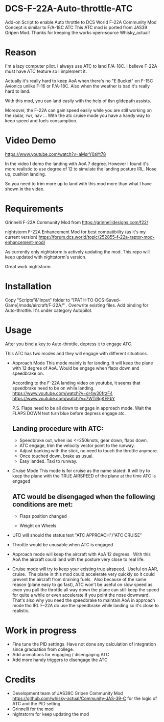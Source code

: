 # DCS-F-22A-Auto-throttle-ATC
Add-on Script to enable Auto throttle to DCS World F-22A Community Mod
Concept is similar to F/A-18C ATC 
This ATC mod is ported from JAS39 Gripen Mod.  Thanks for keeping the works open-source Whisky_actual!

# Reason

I'm a lazy computer pilot.  I always use ATC to land F/A-18C.  I believe F-22A must have ATC feature so I implement it.

Actually it's really hard to keep AoA when there's no "E Bucket" on F-15C Avionics unlike F-16 or F/A-18C.  Also when the weather is bad it's really hard to land.

With this mod, you can land easily with the help of ilsn glidepath assists.

Moreover, the F-22A can gain speed easily while you are still working on the radar, rwr, nav ... With the atc cruise mode you have a handy way to keep speed and fuels consumption. 

# Video Demo

https://www.youtube.com/watch?v=aMsrY0aYt78

In the video I demo the landing with AoA 7 degree.  However I found it's more realistic to use degree of 12 to simulate the landing posture IRL. Nose up, cushion landing.

So you need to trim more up to land with this mod more than what I have shown in the video.
 

# Requirements
Grinnelli F-22A Community Mod from https://grinnellidesigns.com/f22/

nightstorm F-22A Enhancement Mod for best compatibiilty (as it's my current version) https://forum.dcs.world/topic/252855-f-22a-raptor-mod-enhancement-mod/

As currently only nightstorm is actively updating the mod.  This repo will keep updated with nightstorm's version.

Great work nightstorm.


# Installation
Copy "Scripts"&"Input" folder to "[PATH-TO-DCS-Saved-Game]/mods/aircraft/F-22A/" .  Overwrite existing files.
Add binding for Auto-throttle. It's under category Autopilot.

# Usage
After you bind a key to Auto-throttle, depress it to engage ATC.

This ATC has two modes and they will engage with different situations.

- Approach Mode
    This mode mainly is for landing. It will keep the plane with 12 degree of AoA.
    Would be engage when flaps down and speedbrake on.

    According to the F-22A landing video on youtube, it seems that speedbrake need to be on while landing.
    https://www.youtube.com/watch?v=or4w30frzF4
    https://www.youtube.com/watch?v=7WTiRgKEFbY

    P.S. Flaps need to be all down to engage in approach mode.  Wait the FLAPS DOWN text turn blue before depress engage atc.
    
    ## Landing procedure with ATC: 
    - Speedbrake out, when ias <=250knots, gear down, flaps down.
    - ATC engage, trim the velocity vector point to the runway.
    - Adjust banking with the stick, no need to touch the throttle anymore.
    - Once touched down, brake as usual.
    - Easy landed. Taxi to runway.

- Cruise Mode
    This mode is for cruise as the name stated. It will try to keep the plane with the TRUE AIRSPEED of the plane at the time ATC is engaged

   ## ATC would be disengaged when the following conditions are met:

    - Flaps position changed

    - Weight on Wheels

- UFD will should the status text "ATC APPROACH"/"ATC CRUISE"

- Throttle would be unusable when ATC is engaged


- Approach mode will keep the aircraft with AoA 12 degrees.  With this AoA the aircraft could land with the posture very close to real life.

- Cruise mode will try to keep your existing true airspeed.  Useful on AAR, cruise.  The plane in this mod could accelerate very quickly so it could prevent the aircraft from draining fuels.  Also because of the same reason (plane easy to go fast), ATC won't be useful on slow speed as even you pull the throttle all way down the plane can still keep the speed for quite a while or even accelerate if you point the nose downward.  That's also why you need the speedbrake to maintain AoA in approach mode tho IRL F-22A do use the speedbrake while landing so it's close to realistic. 

# Work in progress
- Fine tune the PID settings.  Have not done any calculation of integration since graduation from college.
- Add animations for engaging / disengaging ATC
- Add more handy triggers to disengage the ATC

# Credits
- Development team of JAS39C Gripen Community Mod https://github.com/whisky-actual/Community-JAS-39-C for the logic of ATC and the PID setting
- Grinnelli for the mod
- nightstorm for keep updating the mod
